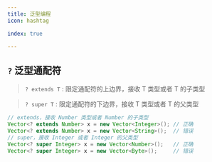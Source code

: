 ```yaml
---
title: 泛型编程
icon: hashtag

index: true

---
```


## `?` 泛型通配符
  > `? extends T` : 限定通配符的上边界，接收 T 类型或者 T 的子类型
  
  > `? super T`   : 限定通配符的下边界，接收 T 类型或者 T 的父类型

  ``` java
  // extends，接收 Number 类型或者 Number 的子类型
  Vector<? extends Number> x = new Vector<Integer>(); // 正确
  Vector<? extends Number> x = new Vector<String>();  // 错误
  // super，接收 Integer 或者 Integer 的父类型
  Vector<? super Integer> x = new Vector<Number>();   // 正确
  Vector<? super Integer> x = new Vector<Byte>();     // 错误
  ```